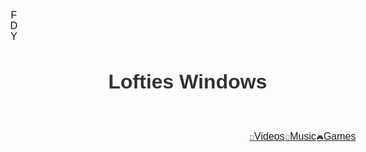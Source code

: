 <!DOCTYPE html>
<html lang="en">
<head>
  <meta charset="UTF-8">
  <meta name="viewport" content="width=device-width, initial-scale=1.0">
  <title>Lofties Windows</title>
  <link rel="preconnect" href="https://fonts.gstatic.com">
  <link href="https://fonts.googleapis.com/css2?family=Montserrat&display=swap" rel="stylesheet">
  <style>
    *{box-sizing:border-box;margin:0;padding:0;}
    body{font-family:'Montserrat',sans-serif;font-size:16px;color:#333;}
    header{background-size:100%;padding:80px;display:flex;background-position:center 65%;justify-content:space-between;align-items:center;background-image:url("https://images.unsplash.com/photo-1534447677768-be436bb09401?ixlib=rb-1.2.1&auto=format&fit=crop&w=750&q=80");position:relative;}
    h1{font-size:32px;font-weight:700;}
    .social-icons-container {
  position: absolute;
  top: 1px;
  left: 1px;
}.social-icons-container img {
  height: 25px;
  width: 25px;
  margin: 1px;
  filter: brightness(60%);
  transition: filter 0.3s ease-in-out;
  display: flex;
  justify-content: center;
  align-items: center;
}.social-icons-container img:hover {
  filter: brightness(100%);
}.social li{list-style:none;margin-bottom:3px;}
    .social li:last-child{margin-bottom:0;}
    .social img {
  height: 14px;
  width: 14px;
  margin: 0px;
  filter: brightness(60%);
  transition: filter 0.3s ease-in-out;
  position: relative;
  top: -77px;
  left: -460px;
  display: flex;
  justify-content: center;
  align-items: center;}.social img:hover {
  filter: brightness(100%)}
    .bottom-right{position:absolute;bottom:0;right:0;display:flex;gap:1px;}
    .bottom-right jake{list-style:none;}
    .icon{font-size:10px;}@media only screen and (max-width: 600px) {
        header {
          padding: 60px;
        }
      }
  </style>
</head>
<body>
  <header>
    <h1>Lofties Windows</h1>
    <ul class="social">
      <li><a href="https://www.facebook.com"><img src="https://img.icons8.com/clouds/64/000000/facebook.png" alt="Facebook"></a></li>
      <li><a href="https://www.discord.com"><img src="https://img.icons8.com/clouds/64/000000/discord-logo.png" alt="Discord"></a></li>
      <li><a href="https://www.youtube.com"><img src="https://img.icons8.com/clouds/64/000000/youtube.png" alt="YouTube"></a></li>
    </ul>
    <ul class="bottom-right">
      <jake><a href="#contact" class="video-tab"><span class="icon video-icon">&#x1F3A5;</span>Videos</a></jake>
      <jake><a href="#contact" class="music-tab"><span class="icon music-icon">&#x1F3B5;</span>Music</a></jake>
      <jake><a href="#contact" class="game-tab"><span class="icon game-icon">&#x1F3AE;</span>Games</a></jake>
    </ul>
  </header></body>
</html>


